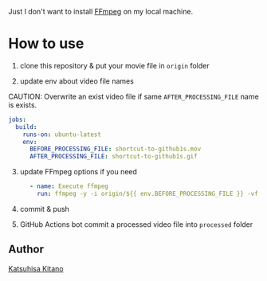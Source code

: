 Just I don't want to install [FFmpeg](https://ffmpeg.org/) on my local machine.

# How to use
1. clone this repository & put your movie file in `origin` folder

2. update env about video file names

CAUTION: Overwrite an exist video file if same `AFTER_PROCESSING_FILE` name is exists.

```yaml
jobs:
  build:
    runs-on: ubuntu-latest
    env:
      BEFORE_PROCESSING_FILE: shortcut-to-github1s.mov
      AFTER_PROCESSING_FILE: shortcut-to-github1s.gif
```

3. update FFmpeg options if you need

```yaml
      - name: Execute ffmpeg
        run: ffmpeg -y -i origin/${{ env.BEFORE_PROCESSING_FILE }} -vf scale=800:-1 -r 10 processed/${{ env.AFTER_PROCESSING_FILE }}
```

4. commit & push

5. GitHub Actions bot commit a processed video file into `processed` folder

## Author
[Katsuhisa Kitano](https://twitter.com/katsuhisa__)